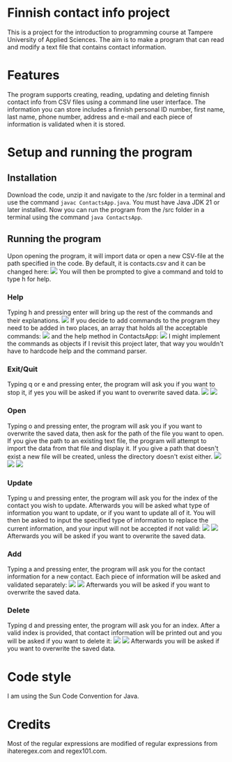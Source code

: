 # Finnish contact info project
This is a project for the introduction to programming course at Tampere University of Applied Sciences. The aim is to make a program that can read and modify a text file that contains contact information.
# Features
The program supports creating, reading, updating and deleting finnish contact info from CSV files using a command line user interface. The information you can store includes a finnish personal ID number, first name, last name, phone number, address and e-mail and each piece of information is validated when it is stored.
# Setup and running the program
## Installation
Download the code, unzip it and navigate to the /src folder in a terminal and use the command `javac ContactsApp.java`. You must have Java JDK 21 or later installed.
Now you can run the program from the /src folder in a terminal using the command `java ContactsApp`.
## Running the program
Upon opening the program, it will import data or open a new CSV-file at the path specified in the code. By default, it is contacts.csv and it can be changed here: ![](src/doc/docPic1.png) You will then be prompted to give a command and told to type h for help. 
### Help
Typing h and pressing enter will bring up the rest of the commands and their explanations. ![](src/doc/docPic2.png) If you decide to add commands to the program they need to be added in two places, an array that holds all the acceptable commands: ![](src/doc/docPic3.png) and the help method in ContactsApp: ![](src/doc/docPic4.png)
I might implement the commands as objects if I revisit this project later, that way you wouldn't have to hardcode help and the command parser.
### Exit/Quit
Typing q or e and pressing enter, the program will ask you if you want to stop it, if yes you will be asked if you want to overwrite saved data. ![](src/doc/docPic5.png) ![](src/doc/docPic6.png)
### Open
Typing o and pressing enter, the program will ask you if you want to overwrite the saved data, then ask for the path of the file you want to open. If you give the path to an existing text file, the program will attempt to import the data from that file and display it. If you give a path that doesn't exist a new file will be created, unless the directory doesn't exist either. ![](src/doc/docPic7.png) ![](src/doc/docPic8.png) ![](src/doc/docPic15.png)
### Update
Typing u and pressing enter, the program will ask you for the index of the contact you wish to update. Afterwards you will be asked what type of information you want to update, or if you want to update all of it. You will then be asked to input the specified type of information to replace the current information, and your input will not be accepted if not valid: ![](src/doc/docPic9.png) ![](src/doc/docPic10.png) Afterwards you will be asked if you want to overwrite the saved data.
### Add
Typing a and pressing enter, the program will ask you for the contact information for a new contact. Each
piece of information will be asked and validated separately: ![](src/doc/docPic11.png) ![](src/doc/docPic12.png) Afterwards you will be asked if you want to overwrite the saved data.
### Delete
Typing d and pressing enter, the program will ask you for an index. After a valid index is provided, that contact information will be printed out and you will be asked if you want to delete it: ![](src/doc/docPic13.png) ![](src/doc/docPic14.png) Afterwards you will be asked if you want to overwrite the saved data.
# Code style
I am using the Sun Code Convention for Java.
# Credits
Most of the regular expressions are modified of regular expressions from ihateregex.com and regex101.com.